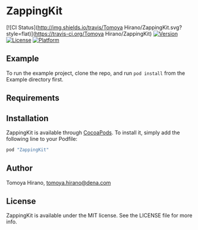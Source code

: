 # ZappingKit

[![CI Status](http://img.shields.io/travis/Tomoya Hirano/ZappingKit.svg?style=flat)](https://travis-ci.org/Tomoya Hirano/ZappingKit)
[![Version](https://img.shields.io/cocoapods/v/ZappingKit.svg?style=flat)](http://cocoapods.org/pods/ZappingKit)
[![License](https://img.shields.io/cocoapods/l/ZappingKit.svg?style=flat)](http://cocoapods.org/pods/ZappingKit)
[![Platform](https://img.shields.io/cocoapods/p/ZappingKit.svg?style=flat)](http://cocoapods.org/pods/ZappingKit)

## Example

To run the example project, clone the repo, and run `pod install` from the Example directory first.

## Requirements

## Installation

ZappingKit is available through [CocoaPods](http://cocoapods.org). To install
it, simply add the following line to your Podfile:

```ruby
pod "ZappingKit"
```

## Author

Tomoya Hirano, tomoya.hirano@dena.com

## License

ZappingKit is available under the MIT license. See the LICENSE file for more info.
